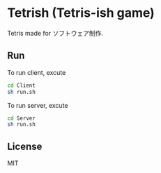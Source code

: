 # Tetrish (Tetris-ish game)
Tetris made for ソフトウェア制作.

## Run
To run client, excute
```bash
cd Client
sh run.sh
```
To run server, excute
```bash
cd Server
sh run.sh
```

## License
MIT